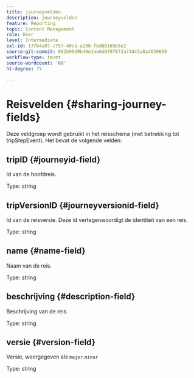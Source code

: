 ```yaml
---
title: journeyvelden
description: journeyvelden
feature: Reporting
topic: Content Management
role: User
level: Intermediate
exl-id: 177b4a97-c757-40ca-a190-fbd88169e5e2
source-git-commit: 882b99d9b49e1ae6d0f97872a74dc5a8a4639050
workflow-type: tm+mt
source-wordcount: '68'
ht-degree: 7%

---
```


# Reisvelden {#sharing-journey-fields}

Deze veldgroep wordt gebruikt in het reisschema (met betrekking tot tripStepEvent). Het bevat de volgende velden:

## tripID {#journeyid-field}

Id van de hoofdreis.

Type: string

## tripVersionID {#journeyversionid-field}

Id van de reisversie. Deze id vertegenwoordigt de identiteit van een reis.

Type: string

## name {#name-field}

Naam van de reis.

Type: string

## beschrijving {#description-field}

Beschrijving van de reis.

Type: string

## versie {#version-field}

Versie, weergegeven als `major`.`minor`

Type: string
